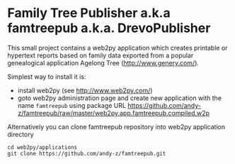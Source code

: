 Family Tree Publisher a.k.a famtreepub a.k.a. DrevoPublisher
============================================================

This small project contains a web2py application which creates printable or 
hypertext reports based on family data exported from a popular genealogical application 
Agelong Tree (http://www.genery.com/).

Simplest way to install it is:
* install web2py (see http://www.web2py.com/)
* goto web2py administration page and create new application with the name `famtreepub`
using package URL https://github.com/andy-z/famtreepub/raw/master/web2py.app.famtreepub.compiled.w2p

Alternatively you can clone famtreepub repository into web2py application directory

    cd web2py/applications
    git clone https://github.com/andy-z/famtreepub.git
